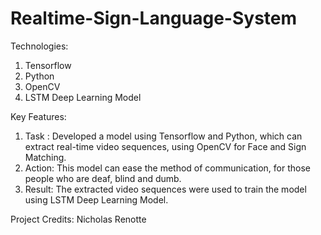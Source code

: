 # Realtime-Sign-Language-System
Technologies: 
1) Tensorflow
2) Python
3) OpenCV
4) LSTM Deep Learning Model

Key Features:

1) Task </text>: Developed a model using Tensorflow and Python, which can
extract real-time video sequences, using OpenCV for Face and
Sign Matching. <br>
2) Action: This model can ease the method of communication, for those
people who are deaf, blind and dumb. <br>
3) Result: The extracted video sequences were used to train the model
using LSTM Deep Learning Model. <br>

Project Credits: Nicholas Renotte 
